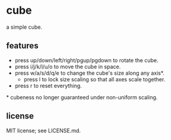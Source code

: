 # cube

a simple cube.

## features

* press up/down/left/right/pgup/pgdown to rotate the cube.
* press i/j/k/l/u/o to move the cube in space.
* press w/a/s/d/q/e to change the cube's size along any axis\*. 
    - press l to lock size scaling so that all axes scale together.
* press r to reset everything.

\* cubeness no longer guaranteed under non-uniform scaling.

## license

MIT license; see LICENSE.md.

